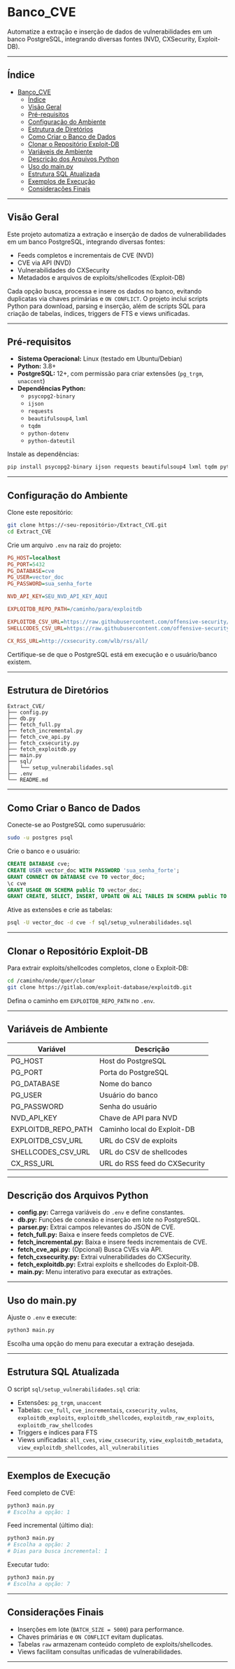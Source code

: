 # Banco_CVE

Automatize a extração e inserção de dados de vulnerabilidades em um banco PostgreSQL, integrando diversas fontes (NVD, CXSecurity, Exploit-DB).

---

## Índice

- [Banco\_CVE](#banco_cve)
  - [Índice](#índice)
  - [Visão Geral](#visão-geral)
  - [Pré-requisitos](#pré-requisitos)
  - [Configuração do Ambiente](#configuração-do-ambiente)
  - [Estrutura de Diretórios](#estrutura-de-diretórios)
  - [Como Criar o Banco de Dados](#como-criar-o-banco-de-dados)
  - [Clonar o Repositório Exploit-DB](#clonar-o-repositório-exploit-db)
  - [Variáveis de Ambiente](#variáveis-de-ambiente)
  - [Descrição dos Arquivos Python](#descrição-dos-arquivos-python)
  - [Uso do main.py](#uso-do-mainpy)
  - [Estrutura SQL Atualizada](#estrutura-sql-atualizada)
  - [Exemplos de Execução](#exemplos-de-execução)
  - [Considerações Finais](#considerações-finais)

---

## Visão Geral

Este projeto automatiza a extração e inserção de dados de vulnerabilidades em um banco PostgreSQL, integrando diversas fontes:

- Feeds completos e incrementais de CVE (NVD)
- CVE via API (NVD)
- Vulnerabilidades do CXSecurity
- Metadados e arquivos de exploits/shellcodes (Exploit-DB)

Cada opção busca, processa e insere os dados no banco, evitando duplicatas via chaves primárias e `ON CONFLICT`. O projeto inclui scripts Python para download, parsing e inserção, além de scripts SQL para criação de tabelas, índices, triggers de FTS e views unificadas.

---

## Pré-requisitos

- **Sistema Operacional:** Linux (testado em Ubuntu/Debian)
- **Python:** 3.8+
- **PostgreSQL:** 12+, com permissão para criar extensões (`pg_trgm`, `unaccent`)
- **Dependências Python:**
  - `psycopg2-binary`
  - `ijson`
  - `requests`
  - `beautifulsoup4`, `lxml`
  - `tqdm`
  - `python-dotenv`
  - `python-dateutil`

Instale as dependências:

```bash
pip install psycopg2-binary ijson requests beautifulsoup4 lxml tqdm python-dotenv python-dateutil
```

---

## Configuração do Ambiente

Clone este repositório:

```bash
git clone https://<seu-repositório>/Extract_CVE.git
cd Extract_CVE
```

Crie um arquivo `.env` na raiz do projeto:

```ini
PG_HOST=localhost
PG_PORT=5432
PG_DATABASE=cve
PG_USER=vector_doc
PG_PASSWORD=sua_senha_forte

NVD_API_KEY=SEU_NVD_API_KEY_AQUI

EXPLOITDB_REPO_PATH=/caminho/para/exploitdb

EXPLOITDB_CSV_URL=https://raw.githubusercontent.com/offensive-security/exploitdb/master/files_exploits.csv
SHELLCODES_CSV_URL=https://raw.githubusercontent.com/offensive-security/exploitdb/master/files_shellcodes.csv

CX_RSS_URL=http://cxsecurity.com/wlb/rss/all/
```

Certifique-se de que o PostgreSQL está em execução e o usuário/banco existem.

---

## Estrutura de Diretórios

```
Extract_CVE/
├── config.py
├── db.py
├── fetch_full.py
├── fetch_incremental.py
├── fetch_cve_api.py
├── fetch_cxsecurity.py
├── fetch_exploitdb.py
├── main.py
├── sql/
│   └── setup_vulnerabilidades.sql
├── .env
└── README.md
```

---

## Como Criar o Banco de Dados

Conecte-se ao PostgreSQL como superusuário:

```bash
sudo -u postgres psql
```

Crie o banco e o usuário:

```sql
CREATE DATABASE cve;
CREATE USER vector_doc WITH PASSWORD 'sua_senha_forte';
GRANT CONNECT ON DATABASE cve TO vector_doc;
\c cve
GRANT USAGE ON SCHEMA public TO vector_doc;
GRANT CREATE, SELECT, INSERT, UPDATE ON ALL TABLES IN SCHEMA public TO vector_doc;
```

Ative as extensões e crie as tabelas:

```bash
psql -U vector_doc -d cve -f sql/setup_vulnerabilidades.sql
```

---

## Clonar o Repositório Exploit-DB

Para extrair exploits/shellcodes completos, clone o Exploit-DB:

```bash
cd /caminho/onde/quer/clonar
git clone https://gitlab.com/exploit-database/exploitdb.git
```

Defina o caminho em `EXPLOITDB_REPO_PATH` no `.env`.

---

## Variáveis de Ambiente

| Variável                | Descrição                                               |
|-------------------------|--------------------------------------------------------|
| PG_HOST                 | Host do PostgreSQL                                     |
| PG_PORT                 | Porta do PostgreSQL                                    |
| PG_DATABASE             | Nome do banco                                          |
| PG_USER                 | Usuário do banco                                       |
| PG_PASSWORD             | Senha do usuário                                       |
| NVD_API_KEY             | Chave de API para NVD                                  |
| EXPLOITDB_REPO_PATH     | Caminho local do Exploit-DB                            |
| EXPLOITDB_CSV_URL       | URL do CSV de exploits                                 |
| SHELLCODES_CSV_URL      | URL do CSV de shellcodes                               |
| CX_RSS_URL              | URL do RSS feed do CXSecurity                          |

---

## Descrição dos Arquivos Python

- **config.py:** Carrega variáveis do `.env` e define constantes.
- **db.py:** Funções de conexão e inserção em lote no PostgreSQL.
- **parser.py:** Extrai campos relevantes do JSON de CVE.
- **fetch_full.py:** Baixa e insere feeds completos de CVE.
- **fetch_incremental.py:** Baixa e insere feeds incrementais de CVE.
- **fetch_cve_api.py:** (Opcional) Busca CVEs via API.
- **fetch_cxsecurity.py:** Extrai vulnerabilidades do CXSecurity.
- **fetch_exploitdb.py:** Extrai exploits e shellcodes do Exploit-DB.
- **main.py:** Menu interativo para executar as extrações.

---

## Uso do main.py

Ajuste o `.env` e execute:

```bash
python3 main.py
```

Escolha uma opção do menu para executar a extração desejada.

---

## Estrutura SQL Atualizada

O script `sql/setup_vulnerabilidades.sql` cria:

- Extensões: `pg_trgm`, `unaccent`
- Tabelas: `cve_full`, `cve_incrementais`, `cxsecurity_vulns`, `exploitdb_exploits`, `exploitdb_shellcodes`, `exploitdb_raw_exploits`, `exploitdb_raw_shellcodes`
- Triggers e índices para FTS
- Views unificadas: `all_cves`, `view_cxsecurity`, `view_exploitdb_metadata`, `view_exploitdb_shellcodes`, `all_vulnerabilities`

---

## Exemplos de Execução

Feed completo de CVE:

```bash
python3 main.py
# Escolha a opção: 1
```

Feed incremental (último dia):

```bash
python3 main.py
# Escolha a opção: 2
# Dias para busca incremental: 1
```

Executar tudo:

```bash
python3 main.py
# Escolha a opção: 7
```

---

## Considerações Finais

- Inserções em lote (`BATCH_SIZE = 5000`) para performance.
- Chaves primárias e `ON CONFLICT` evitam duplicatas.
- Tabelas `raw` armazenam conteúdo completo de exploits/shellcodes.
- Views facilitam consultas unificadas de vulnerabilidades.

---
